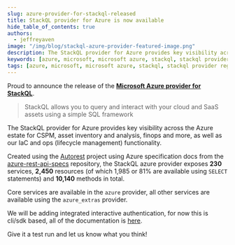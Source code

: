 ```yaml
---
slug: azure-provider-for-stackql-released
title: StackQL provider for Azure is now available
hide_table_of_contents: true
authors:	
  - jeffreyaven
image: "/img/blog/stackql-azure-provider-featured-image.png"
description: The StackQL provider for Azure provides key visibility across the Azure estate for CSPM, asset inventory and analysis, finops and more, as well as our IaC and ops (lifecycle management) functionality.
keywords: [azure, microsoft, microsoft azure, stackql, stackql provider registry, multicloud, asset management, cloud security]
tags: [azure, microsoft, microsoft azure, stackql, stackql provider registry, multicloud, asset management, cloud security]
---
```


Proud to announce the release of the [__Microsoft Azure provider for StackQL__](/providers/azure/).  

> StackQL allows you to query and interact with your cloud and SaaS assets using a simple SQL framework

The StackQL provider for Azure provides key visibility across the Azure estate for CSPM, asset inventory and analysis, finops and more, as well as our IaC and ops (lifecycle management) functionality.

Created using the [Autorest](https://github.com/Azure/autorest) project using Azure specification docs from the [azure-rest-api-specs](https://github.com/Azure/azure-rest-api-specs) repository, the StackQL azure provider exposes __230__ services, __2,450__ resources (of which 1,985 or 81% are available using `SELECT` statements) and __10,140__ methods in total.  

Core services are available in the `azure` provider, all other services are available using the `azure_extras` provider.  

We will be adding integrated interactive authentication, for now this is cli/sdk based, all of the documentation is [here](/providers/azure/).  

Give it a test run and let us know what you think!